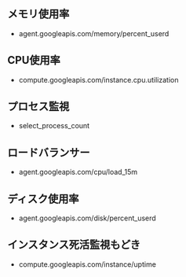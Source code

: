 ## メモリ使用率
- agent.googleapis.com/memory/percent_userd
## CPU使用率
- compute.googleapis.com/instance.cpu.utilization
## プロセス監視
- select_process_count
## ロードバランサー
- agent.googleapis.com/cpu/load_15m
## ディスク使用率
- agent.googleapis.com/disk/percent_userd
## インスタンス死活監視もどき
- compute.googleapis.com/instance/uptime
